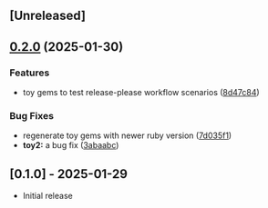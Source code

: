 ## [Unreleased]

## [0.2.0](https://github.com/mattr-/deliberate-practice/compare/toy2-v0.1.0...toy2/v0.2.0) (2025-01-30)


### Features

* toy gems to test release-please workflow scenarios ([8d47c84](https://github.com/mattr-/deliberate-practice/commit/8d47c84754020bb00dade39a5e9cfdbf0fced004))


### Bug Fixes

* regenerate toy gems with newer ruby version ([7d035f1](https://github.com/mattr-/deliberate-practice/commit/7d035f160ffb0075f74bc42a26ef212f1e6dfcb0))
* **toy2:** a bug fix ([3abaabc](https://github.com/mattr-/deliberate-practice/commit/3abaabcb36d0e41dcb2d191b9daef7a657386645))

## [0.1.0] - 2025-01-29

- Initial release
